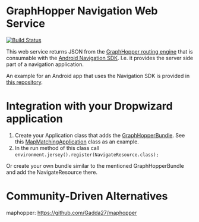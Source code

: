 # GraphHopper Navigation Web Service

[![Build Status](https://travis-ci.org/graphhopper/graphhopper-navigation.svg?branch=master)](https://travis-ci.org/graphhopper/graphhopper-navigation)

This web service returns JSON from the [GraphHopper routing engine](https://github.com/graphhopper/graphhopper) that is consumable with the [Android Navigation SDK](https://github.com/graphhopper/graphhopper-navigation-android). I.e. it provides the server side part of a navigation application.

An example for an Android app that uses the Navigation SDK is provided in [this repository](https://github.com/graphhopper/graphhopper-navigation-example).

# Integration with your Dropwizard application

 1. Create your Application class that adds the [GraphHopperBundle](https://github.com/graphhopper/graphhopper/blob/1.0-pre38/web-bundle/src/main/java/com/graphhopper/http/GraphHopperBundle.java). See this [MapMatchingApplication](https://github.com/graphhopper/map-matching/blob/1.0-pre38/matching-web/src/main/java/com/graphhopper/matching/http/MapMatchingApplication.java) class as an example.
 2. In the run method of this class call `environment.jersey().register(NavigateResource.class);` 

Or create your own bundle similar to the mentioned GraphHopperBundle and add the NavigateResource there.

# Community-Driven Alternatives

maphopper: https://github.com/Gadda27/maphopper

